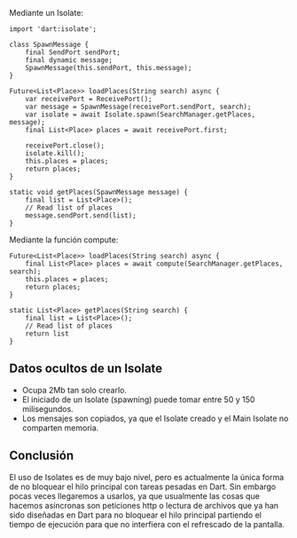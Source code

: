 
Mediante un Isolate:

>   
    import 'dart:isolate';

    class SpawnMessage {
        final SendPort sendPort;
        final dynamic message;
        SpawnMessage(this.sendPort, this.message);
    }

    Future<List<Place>> loadPlaces(String search) async {
        var receivePort = ReceivePort();
        var message = SpawnMessage(receivePort.sendPort, search);
        var isolate = await Isolate.spawn(SearchManager.getPlaces, message);
        final List<Place> places = await receivePort.first;

        receivePort.close();
        isolate.kill();
        this.places = places;
        return places;
    }

    static void getPlaces(SpawnMessage message) {
        final list = List<Place>();
        // Read list of places
        message.sendPort.send(list);
    }

Mediante la función compute:

>   
    Future<List<Place>> loadPlaces(String search) async {
        final List<Place> places = await compute(SearchManager.getPlaces, search);
        this.places = places;
        return places;
    }

    static List<Place> getPlaces(String search) {
        final list = List<Place>();
        // Read list of places
        return list
    }

## Datos ocultos de un Isolate

* Ocupa 2Mb tan solo crearlo.
* El iniciado de un Isolate (spawning) puede tomar entre 50 y 150 milisegundos.
* Los mensajes son copiados, ya que el Isolate creado y el Main Isolate no comparten memoria.

## Conclusión

El uso de Isolates es de muy bajo nivel, pero es actualmente la única forma de no bloquear el hilo principal con tareas pesadas en Dart. Sin embargo pocas veces llegaremos a usarlos, ya que usualmente las cosas que hacemos asíncronas son peticiones http o lectura de archivos que ya han sido diseñadas en Dart para no bloquear el hilo principal partiendo el tiempo de ejecución para que no interfiera con el refrescado de la pantalla.